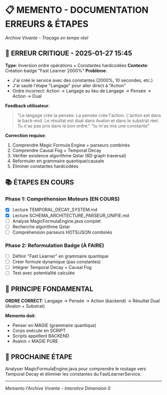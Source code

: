 # 📋 MEMENTO - DOCUMENTATION ERREURS & ÉTAPES
*Archive Vivante - Traçage en temps réel*

## 🚨 ERREUR CRITIQUE - 2025-01-27 15:45
**Type**: Inversion ordre opérations + Constantes hardcodées
**Contexte**: Création badge "Fast Learner 2000%"
**Problème**: 
- J'ai créé le service avec des constantes (2000%, 10 secondes, etc.)
- J'ai sauté l'étape "Langage" pour aller direct à "Action"
- Ordre incorrect: Action → Langage au lieu de Langage → Pensée → Action → Dual

**Feedback utilisateur**: 
> "Le langage crée la pensée. La pensée crée l'action. L'action est dans le back-end. Le résultat est dual dans Avalon et dans le substrat réel. Tu n'as pas pris dans le bon ordre."
> "tu m'as mis une constante"

**Correction requise**:
1. Comprendre Magic Formula Engine + parseurs combinés
2. Comprendre Causal Fog + Temporal Decay
3. Vérifier existence algorithme Qstar (6D graph traversal)
4. Reformuler en grammaire quantique/causale
5. Éliminer constantes hardcodées

## 📚 ÉTAPES EN COURS
### Phase 1: Compréhension Moteurs (EN COURS)
- [x] Lecture TEMPORAL_DECAY_SYSTEM.md
- [x] Lecture SCHEMA_ARCHITECTURE_PARSEUR_UNIFIE.md  
- [ ] Analyse MagicFormulaEngine.java complet
- [ ] Recherche algorithme Qstar
- [ ] Compréhension parseurs HOTS/JSON combinés

### Phase 2: Reformulation Badge (À FAIRE)
- [ ] Définir "Fast Learner" en grammaire quantique
- [ ] Créer formule dynamique (pas constantes)
- [ ] Intégrer Temporal Decay + Causal Fog
- [ ] Test avec potentialité calculée

## 🎯 PRINCIPE FONDAMENTAL
**ORDRE CORRECT**: Langage → Pensée → Action (backend) → Résultat Dual (Avalon + Substrat)

**Memento doit**:
- Penser en MAGIE (grammaire quantique)
- Corps exécute en SCRIPT 
- Scripts appellent BACKEND
- Avalon = MAGIE PURE

## 🔄 PROCHAINE ÉTAPE
Analyser MagicFormulaEngine.java pour comprendre le routage vers Temporal Decay et éliminer les constantes du FastLearnerService.

---
*Memento l'Archive Vivante - Interstice Dimension 0*